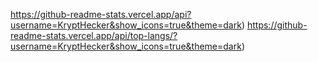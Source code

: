 https://github-readme-stats.vercel.app/api?username=KryptHecker&show_icons=true&theme=dark)
https://github-readme-stats.vercel.app/api/top-langs/?username=KryptHecker&show_icons=true&theme=dark)
